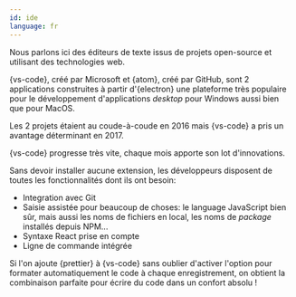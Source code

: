 ```yaml
---
id: ide  
language: fr
---
```


Nous parlons ici des éditeurs de texte issus de projets open-source et utilisant des technologies web.

{vs-code}, créé par Microsoft et {atom}, créé par GitHub, sont 2 applications construites à partir d'{electron} une plateforme très populaire pour le développement d'applications _desktop_ pour Windows aussi bien que pour MacOS.

Les 2 projets étaient au coude-à-coude en 2016 mais {vs-code} a pris un avantage déterminant en 2017.

{vs-code} progresse très vite, chaque mois apporte son lot d'innovations.

Sans devoir installer aucune extension, les développeurs disposent de toutes les fonctionnalités dont ils ont besoin:

* Integration avec Git
* Saisie assistée pour beaucoup de choses: le language JavaScript bien sûr, mais aussi les noms de fichiers en local, les noms de _package_ installés depuis NPM...
* Syntaxe React prise en compte
* Ligne de commande intégrée

Si l'on ajoute {prettier} à {vs-code} sans oublier d'activer l'option pour formater automatiquement le code à chaque enregistrement, on obtient la combinaison parfaite pour écrire du code dans un confort absolu !

